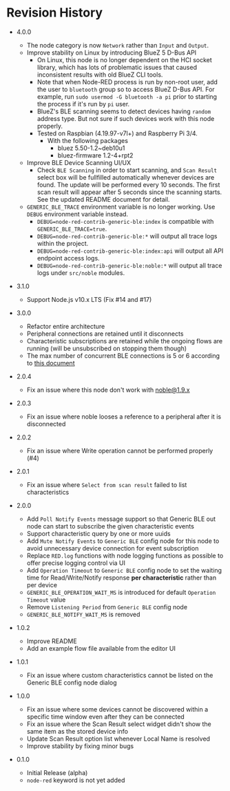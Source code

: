 # Revision History

* 4.0.0
  - The node category is now `Network` rather than `Input` and `Output`.
  - Improve stability on Linux by introducing BlueZ 5 D-Bus API
    - On Linux, this node is no longer dependent on the HCI socket library, which has lots of problematic issues that caused inconsistent results with old BlueZ CLI tools.
    - Note that when Node-RED process is run by non-root user, add the user to `bluetooth` group so to access BlueZ D-Bus API. For example, run `sudo usermod -G bluetooth -a pi` prior to starting the process if it's run by `pi` user.
    - BlueZ's BLE scanning seems to detect devices having `random` address type. But not sure if such devices work with this node properly.
    - Tested on Raspbian (4.19.97-v7l+) and Raspberry Pi 3/4.
      - With the following packages
        - bluez 5.50-1.2~deb10u1
        - bluez-firmware 1.2-4+rpt2
  - Improve BLE Device Scanning UI/UX
    - Check `BLE Scanning` in order to start scanning, and `Scan Result` select box will be fullfilled automatically whenever devices are found. The update will be performed every 10 seconds. The first scan result will appear after 5 seconds since the scanning starts. See the updated README document for detail.
  - `GENERIC_BLE_TRACE` environment variable is no longer working. Use `DEBUG` environment variable instead.
    - `DEBUG=node-red-contrib-generic-ble:index` is compatible with `GENERIC_BLE_TRACE=true`.
    - `DEBUG=node-red-contrib-generic-ble:*` will output all trace logs within the project.
    - `DEBUG=node-red-contrib-generic-ble:index:api` will output all API endpoint access logs.
    - `DEBUG=node-red-contrib-generic-ble:noble:*` will output all trace logs under `src/noble` modules.

* 3.1.0
  - Support Node.js v10.x LTS (Fix #14 and #17)

* 3.0.0
  - Refactor entire architecture
  - Peripheral connections are retained until it disconnects
  - Characteristic subscriptions are retained while the ongoing flows are running (will be unsubscribed on stopping them though)
  - The max number of concurrent BLE connections is 5 or 6 according to [this document](https://github.com/noble/noble#maximum-simultaneous-connections)

* 2.0.4
  - Fix an issue where this node don't work with noble@1.9.x

* 2.0.3
  - Fix an issue where noble looses a reference to a peripheral after it is disconnected

* 2.0.2
  - Fix an issue where Write operation cannot be performed properly (#4)

* 2.0.1
  - Fix an issue where `Select from scan result` failed to list characteristics

* 2.0.0
  - Add `Poll Notify Events` message support so that Generic BLE out node can start to subscribe the given characteristic events
  - Support characteristic query by one or more uuids
  - Add `Mute Notify Events` to `Generic BLE` config node for this node to avoid unnecessary device connection for event subscription
  - Replace `RED.log` functions with node logging functions as possible to offer precise logging control via UI
  - Add `Operation Timeout` to `Generic BLE` config node to set the waiting time for Read/Write/Notify response **per characteristic** rather than per device
  - `GENERIC_BLE_OPERATION_WAIT_MS` is introduced for default `Operation Timeout` value
  - Remove `Listening Period` from `Generic BLE` config node
  - `GENERIC_BLE_NOTIFY_WAIT_MS` is removed

* 1.0.2
  - Improve README
  - Add an example flow file available from the editor UI

* 1.0.1
  - Fix an issue where custom characteristics cannot be listed on the Generic BLE config node dialog

* 1.0.0
  - Fix an issue where some devices cannot be discovered within a specific time window even after they can be connected
  - Fix an issue where the Scan Result select widget didn't show the same item as the stored device info
  - Update Scan Result option list whenever Local Name is resolved
  - Improve stability by fixing minor bugs

* 0.1.0
  - Initial Release (alpha)
  - `node-red` keyword is not yet added
